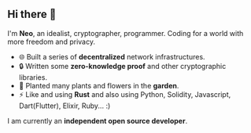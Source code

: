 ## Hi there 👋

I'm **Neo**, an idealist, cryptographer, programmer. Coding for a world with more freedom and privacy.


- 🌐 Built a series of **decentralized** network infrastructures. 
- 🔒 Written some **zero-knowledge proof** and other cryptographic libraries.
- 🍁 Planted many plants and flowers in the **garden**.
- ⚡ Like and using **Rust** and also using Python, Solidity, Javascript, Dart(Flutter), Elixir, Ruby... :) 

I am currently an **independent open source developer**.
<!--
**sunhuachuang/sunhuachuang** is a ✨ _special_ ✨ repository because its `README.md` (this file) appears on your GitHub profile.

Here are some ideas to get you started:

- 🔭 I’m currently working on ...
- 🌱 I’m currently learning ...
- 👯 I’m looking to collaborate on ...
- 🤔 I’m looking for help with ...
- 💬 Ask me about ...
- 📫 How to reach me: ...
- 😄 Pronouns: ...
- ⚡ Fun fact: ...
-->
